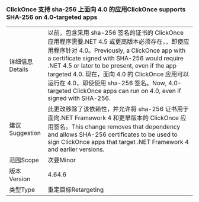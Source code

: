 ### <a name="clickonce-supports-sha-256-on-40-targeted-apps"></a><span data-ttu-id="65aff-101">ClickOnce 支持 sha-256 上面向 4.0 的应用</span><span class="sxs-lookup"><span data-stu-id="65aff-101">ClickOnce supports SHA-256 on 4.0-targeted apps</span></span>

|   |   |
|---|---|
|<span data-ttu-id="65aff-102">详细信息</span><span class="sxs-lookup"><span data-stu-id="65aff-102">Details</span></span>|<span data-ttu-id="65aff-103">以前，包含采用 sha-256 签名的证书的 ClickOnce 应用程序需要.NET 4.5 或更高版本必须存在，，即使应用程序针对 4.0。</span><span class="sxs-lookup"><span data-stu-id="65aff-103">Previously, a ClickOnce app with a certificate signed with SHA-256 would require .NET 4.5 or later to be present, even if the app targeted 4.0.</span></span> <span data-ttu-id="65aff-104">现在，面向 4.0 的 ClickOnce 应用可以运行在 4.0，即使使用 sha-256 签名。</span><span class="sxs-lookup"><span data-stu-id="65aff-104">Now, 4.0-targeted ClickOnce apps can run on 4.0, even if signed with SHA-256.</span></span>|
|<span data-ttu-id="65aff-105">建议</span><span class="sxs-lookup"><span data-stu-id="65aff-105">Suggestion</span></span>|<span data-ttu-id="65aff-106">此更改移除了该依赖性，并允许将 sha-256 证书用于面向.NET Framework 4 和更早版本的 ClickOnce 应用签名。</span><span class="sxs-lookup"><span data-stu-id="65aff-106">This change removes that dependency and allows SHA-256 certificates to be used to sign ClickOnce apps that target .NET Framework 4 and earlier versions.</span></span>|
|<span data-ttu-id="65aff-107">范围</span><span class="sxs-lookup"><span data-stu-id="65aff-107">Scope</span></span>|<span data-ttu-id="65aff-108">次要</span><span class="sxs-lookup"><span data-stu-id="65aff-108">Minor</span></span>|
|<span data-ttu-id="65aff-109">版本</span><span class="sxs-lookup"><span data-stu-id="65aff-109">Version</span></span>|<span data-ttu-id="65aff-110">4.6</span><span class="sxs-lookup"><span data-stu-id="65aff-110">4.6</span></span>|
|<span data-ttu-id="65aff-111">类型</span><span class="sxs-lookup"><span data-stu-id="65aff-111">Type</span></span>|<span data-ttu-id="65aff-112">重定目标</span><span class="sxs-lookup"><span data-stu-id="65aff-112">Retargeting</span></span>|

